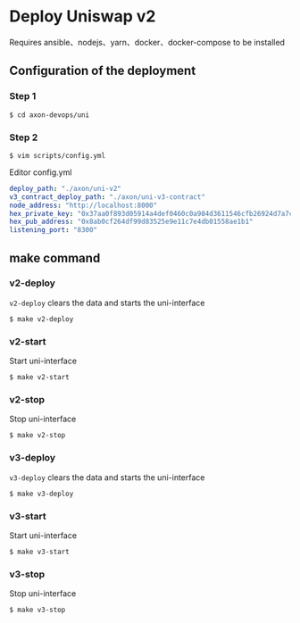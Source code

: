 # Deploy Uniswap v2
Requires ansible、nodejs、yarn、docker、docker-compose to be installed 
## Configuration of the deployment

### Step 1
```shell
$ cd axon-devops/uni
```

### Step 2
```shell
$ vim scripts/config.yml
```
Editor config.yml
```yml
deploy_path: "./axon/uni-v2"                                                            # deploy path
v3_contract_deploy_path: "./axon/uni-v3-contract"                                       # v3 contract compile path（git pull path）
node_address: "http://localhost:8000"                                                   # Axon node address
hex_private_key: "0x37aa0f893d05914a4def0460c0a984d3611546cfb26924d7a7ca6e0db9950a2d"   # Your private key
hex_pub_address: "0x8ab0cf264df99d83525e9e11c7e4db01558ae1b1"                           # Your public key
listening_port: "8300"                                                                  # listening port
```

## make command

### v2-deploy
`v2-deploy` clears the data and starts the uni-interface
```shell
$ make v2-deploy
```

### v2-start
Start uni-interface 
```shell
$ make v2-start
```

### v2-stop
Stop uni-interface 
```shell
$ make v2-stop
```

### v3-deploy
`v3-deploy` clears the data and starts the uni-interface
```shell
$ make v3-deploy
```

### v3-start
Start uni-interface 
```shell
$ make v3-start
```

### v3-stop
Stop uni-interface 
```shell
$ make v3-stop
```
